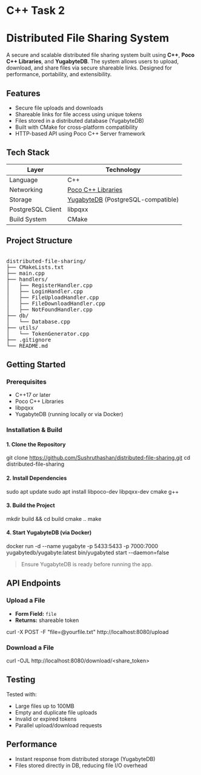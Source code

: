# C++ Task 2
# Distributed File Sharing System

A secure and scalable distributed file sharing system built using **C++**, **Poco C++ Libraries**, and **YugabyteDB**. The system allows users to upload, download, and share files via secure shareable links. Designed for performance, portability, and extensibility.

## Features

- Secure file uploads and downloads
- Shareable links for file access using unique tokens
- Files stored in a distributed database (YugabyteDB)
- Built with CMake for cross-platform compatibility
- HTTP-based API using Poco C++ Server framework

## Tech Stack

| Layer              | Technology            |
|--------------------|------------------------|
| Language           | C++                    |
| Networking         | [Poco C++ Libraries](https://pocoproject.org/) |
| Storage            | [YugabyteDB](https://www.yugabyte.com/) (PostgreSQL-compatible) |
| PostgreSQL Client  | libpqxx                |
| Build System       | CMake                  |

## Project Structure
<pre> 
distributed-file-sharing/
├── CMakeLists.txt
├── main.cpp
├── handlers/
│   ├── RegisterHandler.cpp
│   ├── LoginHandler.cpp
│   ├── FileUploadHandler.cpp
│   ├── FileDownloadHandler.cpp
│   ├── NotFoundHandler.cpp
├── db/
│   └── Database.cpp
├── utils/
│   └── TokenGenerator.cpp
├── .gitignore
└── README.md
</pre>
## Getting Started

### Prerequisites

- C++17 or later
- Poco C++ Libraries
- libpqxx
- YugabyteDB (running locally or via Docker)

### Installation & Build

#### 1. **Clone the Repository**
git clone https://github.com/Sushruthashan/distributed-file-sharing.git
cd distributed-file-sharing

#### 2. **Install Dependencies**
sudo apt update
sudo apt install libpoco-dev libpqxx-dev cmake g++

#### 3. **Build the Project**
mkdir build && cd build
cmake ..
make

#### 4. **Start YugabyteDB (via Docker)**
docker run -d --name yugabyte -p 5433:5433 -p 7000:7000 yugabytedb/yugabyte:latest bin/yugabyted start --daemon=false

> Ensure YugabyteDB is ready before running the app.

## API Endpoints

### Upload a File

* **Form Field:** `file`
* **Returns:** shareable token

curl -X POST -F "file=@yourfile.txt" http://localhost:8080/upload

### Download a File
curl -OJL http://localhost:8080/download/<share_token>

## Testing

Tested with:

* Large files up to 100MB
* Empty and duplicate file uploads
* Invalid or expired tokens
* Parallel upload/download requests

## Performance

* Instant response from distributed storage (YugabyteDB)
* Files stored directly in DB, reducing file I/O overhead
